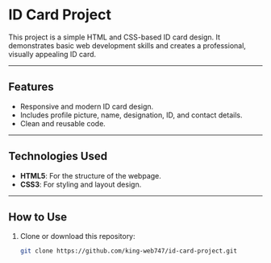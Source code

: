 
# ID Card Project

This project is a simple HTML and CSS-based ID card design. It demonstrates basic web development skills and creates a professional, visually appealing ID card.

---

## Features
- Responsive and modern ID card design.
- Includes profile picture, name, designation, ID, and contact details.
- Clean and reusable code.

---

## Technologies Used
- **HTML5**: For the structure of the webpage.
- **CSS3**: For styling and layout design.

---

## How to Use
1. Clone or download this repository:
   ```bash
   git clone https://github.com/king-web747/id-card-project.git
